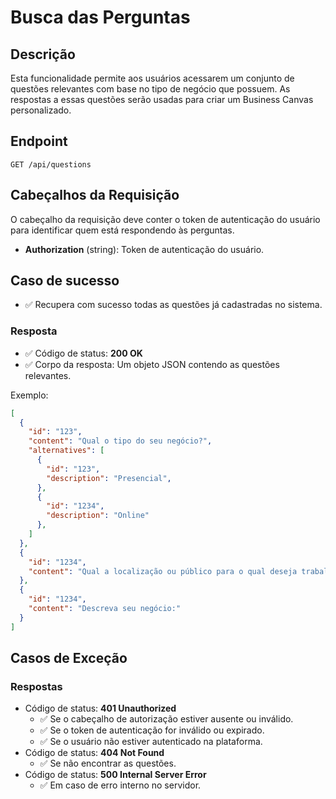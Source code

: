 # Busca das Perguntas

## Descrição

Esta funcionalidade permite aos usuários acessarem um conjunto de questões relevantes com base no tipo de negócio que possuem. As respostas a essas questões serão usadas para criar um Business Canvas personalizado.

## Endpoint

`GET /api/questions`

## Cabeçalhos da Requisição

O cabeçalho da requisição deve conter o token de autenticação do usuário para identificar quem está respondendo às perguntas.

- **Authorization** (string): Token de autenticação do usuário.


## Caso de sucesso

- ✅ Recupera com sucesso todas as questões já cadastradas no sistema.

### Resposta

- ✅ Código de status: **200 OK**
- ✅ Corpo da resposta: Um objeto JSON contendo as questões relevantes.

Exemplo:

```json
[
  {
    "id": "123",
    "content": "Qual o tipo do seu negócio?",
    "alternatives": [
      {
        "id": "123",
        "description": "Presencial",
      },
      {
        "id": "1234",
        "description": "Online"
      },
    ]
  },
  {
    "id": "1234",
    "content": "Qual a localização ou público para o qual deseja trabalhar (Cidade, estado ou país)"
  },
  {
    "id": "1234",
    "content": "Descreva seu negócio:"
  }
]
```

## Casos de Exceção

### Respostas
- Código de status: **401 Unauthorized**
  - ✅ Se o cabeçalho de autorização estiver ausente ou inválido.
  - ✅ Se o token de autenticação for inválido ou expirado.
  - ✅ Se o usuário não estiver autenticado na plataforma.
- Código de status: **404 Not Found**
  - ✅ Se não encontrar as questões.
- Código de status: **500 Internal Server Error**
  - ✅ Em caso de erro interno no servidor.
